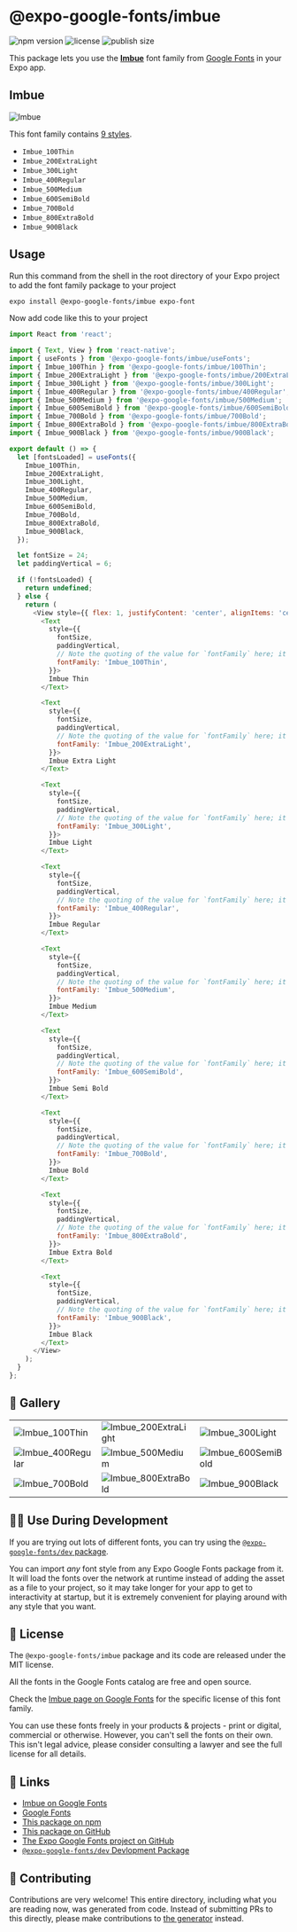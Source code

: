 # @expo-google-fonts/imbue

![npm version](https://flat.badgen.net/npm/v/@expo-google-fonts/imbue)
![license](https://flat.badgen.net/github/license/expo/google-fonts)
![publish size](https://flat.badgen.net/packagephobia/install/@expo-google-fonts/imbue)

This package lets you use the [**Imbue**](https://fonts.google.com/specimen/Imbue) font family from [Google Fonts](https://fonts.google.com/) in your Expo app.

## Imbue

![Imbue](./font-family.png)

This font family contains [9 styles](#-gallery).

- `Imbue_100Thin`
- `Imbue_200ExtraLight`
- `Imbue_300Light`
- `Imbue_400Regular`
- `Imbue_500Medium`
- `Imbue_600SemiBold`
- `Imbue_700Bold`
- `Imbue_800ExtraBold`
- `Imbue_900Black`

## Usage

Run this command from the shell in the root directory of your Expo project to add the font family package to your project
```sh
expo install @expo-google-fonts/imbue expo-font
```

Now add code like this to your project
```js
import React from 'react';

import { Text, View } from 'react-native';
import { useFonts } from '@expo-google-fonts/imbue/useFonts';
import { Imbue_100Thin } from '@expo-google-fonts/imbue/100Thin';
import { Imbue_200ExtraLight } from '@expo-google-fonts/imbue/200ExtraLight';
import { Imbue_300Light } from '@expo-google-fonts/imbue/300Light';
import { Imbue_400Regular } from '@expo-google-fonts/imbue/400Regular';
import { Imbue_500Medium } from '@expo-google-fonts/imbue/500Medium';
import { Imbue_600SemiBold } from '@expo-google-fonts/imbue/600SemiBold';
import { Imbue_700Bold } from '@expo-google-fonts/imbue/700Bold';
import { Imbue_800ExtraBold } from '@expo-google-fonts/imbue/800ExtraBold';
import { Imbue_900Black } from '@expo-google-fonts/imbue/900Black';

export default () => {
  let [fontsLoaded] = useFonts({
    Imbue_100Thin,
    Imbue_200ExtraLight,
    Imbue_300Light,
    Imbue_400Regular,
    Imbue_500Medium,
    Imbue_600SemiBold,
    Imbue_700Bold,
    Imbue_800ExtraBold,
    Imbue_900Black,
  });

  let fontSize = 24;
  let paddingVertical = 6;

  if (!fontsLoaded) {
    return undefined;
  } else {
    return (
      <View style={{ flex: 1, justifyContent: 'center', alignItems: 'center' }}>
        <Text
          style={{
            fontSize,
            paddingVertical,
            // Note the quoting of the value for `fontFamily` here; it expects a string!
            fontFamily: 'Imbue_100Thin',
          }}>
          Imbue Thin
        </Text>

        <Text
          style={{
            fontSize,
            paddingVertical,
            // Note the quoting of the value for `fontFamily` here; it expects a string!
            fontFamily: 'Imbue_200ExtraLight',
          }}>
          Imbue Extra Light
        </Text>

        <Text
          style={{
            fontSize,
            paddingVertical,
            // Note the quoting of the value for `fontFamily` here; it expects a string!
            fontFamily: 'Imbue_300Light',
          }}>
          Imbue Light
        </Text>

        <Text
          style={{
            fontSize,
            paddingVertical,
            // Note the quoting of the value for `fontFamily` here; it expects a string!
            fontFamily: 'Imbue_400Regular',
          }}>
          Imbue Regular
        </Text>

        <Text
          style={{
            fontSize,
            paddingVertical,
            // Note the quoting of the value for `fontFamily` here; it expects a string!
            fontFamily: 'Imbue_500Medium',
          }}>
          Imbue Medium
        </Text>

        <Text
          style={{
            fontSize,
            paddingVertical,
            // Note the quoting of the value for `fontFamily` here; it expects a string!
            fontFamily: 'Imbue_600SemiBold',
          }}>
          Imbue Semi Bold
        </Text>

        <Text
          style={{
            fontSize,
            paddingVertical,
            // Note the quoting of the value for `fontFamily` here; it expects a string!
            fontFamily: 'Imbue_700Bold',
          }}>
          Imbue Bold
        </Text>

        <Text
          style={{
            fontSize,
            paddingVertical,
            // Note the quoting of the value for `fontFamily` here; it expects a string!
            fontFamily: 'Imbue_800ExtraBold',
          }}>
          Imbue Extra Bold
        </Text>

        <Text
          style={{
            fontSize,
            paddingVertical,
            // Note the quoting of the value for `fontFamily` here; it expects a string!
            fontFamily: 'Imbue_900Black',
          }}>
          Imbue Black
        </Text>
      </View>
    );
  }
};

```

## 🔡 Gallery


||||
|-|-|-|
|![Imbue_100Thin](.//100Thin/Imbue_100Thin.ttf.png)|![Imbue_200ExtraLight](.//200ExtraLight/Imbue_200ExtraLight.ttf.png)|![Imbue_300Light](.//300Light/Imbue_300Light.ttf.png)||
|![Imbue_400Regular](.//400Regular/Imbue_400Regular.ttf.png)|![Imbue_500Medium](.//500Medium/Imbue_500Medium.ttf.png)|![Imbue_600SemiBold](.//600SemiBold/Imbue_600SemiBold.ttf.png)||
|![Imbue_700Bold](.//700Bold/Imbue_700Bold.ttf.png)|![Imbue_800ExtraBold](.//800ExtraBold/Imbue_800ExtraBold.ttf.png)|![Imbue_900Black](.//900Black/Imbue_900Black.ttf.png)||


## 👩‍💻 Use During Development

If you are trying out lots of different fonts, you can try using the [`@expo-google-fonts/dev` package](https://github.com/expo/google-fonts/tree/master/font-packages/dev#readme).

You can import *any* font style from any Expo Google Fonts package from it. It will load the fonts
over the network at runtime instead of adding the asset as a file to your project, so it may take longer
for your app to get to interactivity at startup, but it is extremely convenient
for playing around with any style that you want.

## 📖 License

The `@expo-google-fonts/imbue` package and its code are released under the MIT license.

All the fonts in the Google Fonts catalog are free and open source.

Check the [Imbue page on Google Fonts](https://fonts.google.com/specimen/Imbue) for the specific license of this font family.

You can use these fonts freely in your products & projects - print or digital, commercial or otherwise. However, you can't sell the fonts on their own. This isn't legal advice, please consider consulting a lawyer and see the full license for all details.

## 🔗 Links

- [Imbue on Google Fonts](https://fonts.google.com/specimen/Imbue)
- [Google Fonts](https://fonts.google.com/)
- [This package on npm](https://www.npmjs.com/package/@expo-google-fonts/imbue)
- [This package on GitHub](https://github.com/expo/google-fonts/tree/master/font-packages/imbue)
- [The Expo Google Fonts project on GitHub](https://github.com/expo/google-fonts)
- [`@expo-google-fonts/dev` Devlopment Package](https://github.com/expo/google-fonts/tree/master/font-packages/dev)

## 🤝 Contributing

Contributions are very welcome! This entire directory, including what you are reading now, was generated from code. Instead of submitting PRs to this directly, please make contributions to [the generator](https://github.com/expo/google-fonts/tree/master/packages/generator) instead.
